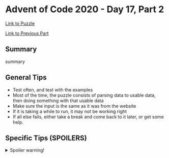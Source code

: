 # Advent of Code 2020 - Day 17, Part 2

[Link to Puzzle](https://adventofcode.com/2020/day/17#part2)

[Link to Previous Part](https://github.com/CodingAP/unofficial-aoc-syllabus/blob/main/years/2020/day17/part1.md)

## Summary
summary

## General Tips
- Test often, and test with the examples
- Most of the time, the puzzle consists of parsing data to usable data, then doing something with that usable data
- Make sure the input is the same as it was from the website
- If it is taking a while to run, it may not be working right
- If all else fails, either take a break and come back to it later, or get some help.

## Specific Tips (SPOILERS)
<details> <summary>Spoiler warning!</summary>

specific tips

</details>